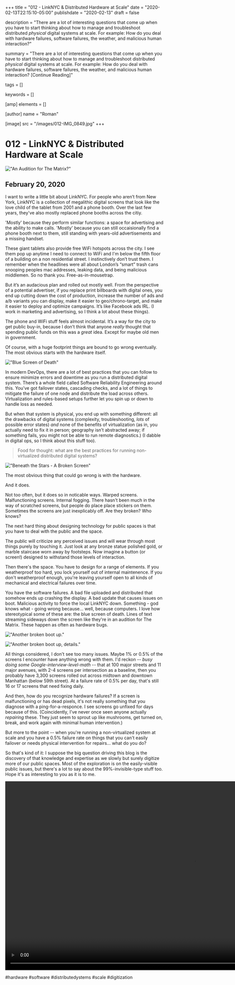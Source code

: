 +++
title = "012 - LinkNYC & Distributed Hardware at Scale"
date = "2020-02-13T22:15:10-05:00"
publishdate = "2020-02-13"
draft = false

description = "There are a lot of interesting questions that come up when you have to start thinking about how to manage and troubleshoot distributed *physical* digital systems at scale. For example: How do you deal with hardware failures, software failures, the weather, and malicious human interaction?"

summary = "There are a lot of interesting questions that come up when you have to start thinking about how to manage and troubleshoot distributed *physical* digital systems at scale. For example: How do you deal with hardware failures, software failures, the weather, and malicious human interaction? [Continue Reading]"

tags = []

keywords = []

[amp]
    elements = []

[author]
    name = "Roman"

[image]
    src = "/images/012-IMG_0849.jpg"
+++

# 012 - LinkNYC & Distributed Hardware at Scale

!["An Audition for The Matrix?"](/images/012-IMG_0849.jpg)

## February 20, 2020

I want to write a little bit about LinkNYC. For people who aren’t from New York, LinkNYC is a collection of megalithic digital screens that look like the love child of the tablet from 2001 and a phone booth. Over the last few years, they've also mostly replaced phone booths across the citiy.

'Mostly' because they perform similar functions: a space for advertising and the ability to make calls. 'Mostly' because you can still occaisionally find a phone booth next to them, still standing with years-old advertisements and a missing handset. 

These giant tablets also provide free WiFi hotspots across the city. I see them pop up anytime I need to connect to WiFi and I'm below the fifth floor of a building on a non residential street. I instinctively don’t trust them. I remember when the headlines were all about London’s “smart” trash cans snooping peoples mac addresses, leaking data, and being malicious middlemen. So no thank you. Free-as-in-mousetrap.

But it’s an audacious plan and rolled out mostly well. From the perspective of a potential advertiser, if you replace print billboards with digital ones, you end up cutting down the cost of production, increase the number of ads and a/b variants you can display, make it easier to geo/chrono-target, and make it easier to deploy and optimize campaigns. It’s like Facebook ads IRL. (I work in marketing and advertising, so I think a lot about these things). 

The phone and WiFi stuff feels almost incidental. It’s a way for the city to get public buy-in, because I don’t think that anyone *really* thought that spending public funds on this was a *great* idea. Except for maybe old men in government. 

Of course, with a huge footprint things are bound to go wrong eventually. The most obvious starts with the hardware itself. 

!["Blue Screen of Death"](/images/012-020181205_125243_HDR.jpg)

In modern DevOps, there are a lot of best practices that you can follow to ensure minimize errors and downtime as you run a distributed digital system. There’s a whole field called Software Reliability Engineering around this. You’ve got failover states, cascading checks, and a lot of things to mitigate the failure of one node and distribute the load across others. Virtualization and rules-based setups further let you spin up or down to handle loss as needed. 

But when that system is physical, you end up with something different: all the drawbacks of digital systems (complexity, troubleshooting, *lots* of possible error states) *and* none of the benefits of virtualization (as in, you actually need to fix it in person; geography isn’t abstracted away; if something fails, you might not be able to run remote diagnostics.) (I dabble in digital ops, so I think about this stuff too). 

> Food for thought: what are the best practices for running non-virtualized distributed digital systems?	

!["Beneath the Stars - A Broken Screen"](/images/012-IMG_0452.jpg)

The most obvious thing that could go wrong is with the hardware. 

And it does. 

Not too often, but it does so in noticable ways. Warped screens. Malfunctioning screens. Internal fogging. There hasn't been much in the way of scratched screens, but people do place place stickers on them. Sometimes the screens are just inexplicably off. Are they broken? Who knows? 

The next hard thing about designing technology for public spaces is that you have to deal with the public and the space. 

The public will criticize any perceived issues and will wear through most things purely by touching it. Just look at any bronze statue polished gold, or marble staircase worn away by footsteps. Now imagine a button (or screen!) designed to withstand those levels of interaction.

Then there's the space. You have to design for a range of elements. If you weatherproof too hard, you lock yourself out of internal maintenence. If you don't weatherproof enough, you're leaving yourself open to all kinds of mechanical and electrical failures over time.

You have the software failures. A bad file uploaded and distributed that somehow ends up crashing the display. A bad update that causes issues on boot. Malicious activity to force the local LinkNYC down. Something - god knows what - going wrong because... well, because computers. I love how stereotypical some of these are: the blue screen of death. Lines of text streaming sideways down the screen like they're in an audition for The Matrix. These happen as often as hardware bugs.

!["Another broken boot up."](/images/012-IMG_1205.jpg)

!["Another broken boot up, details."](/images/012-IMG_1205-detail.jpg)

All things considered, I don't see too many issues. Maybe 1% or 0.5% of the screens I encounter have anything wrong with them. I'd reckon -- _busy doing some Google-interview-level-math_ -- that at 100 major streets and 11 major avenues, with 2-4 screens per intersection as a baseline, then you probably have 3,300 screens rolled out across midtown and downtown Manhattan (below 59th street). At a failure rate of 0.5% per day, that's still 16 or 17 screens that need fixing daily. 

And then, how do you recognize hardware failures? If a screen is malfunctioning or has dead pixels, it's not really something that you diagnose with a ping-for-a-responce. I see screens go unfixed for days because of this. (Coincidently, I've never once seen anyone actually _repairing_ these. They just seem to sprout up like mushrooms, get turned on, break, and work again with minimal human intervention.)

But more to the point -- when you're running a non-virtualized system at scale and you have a 0.5% failure rate on things that you can't easily failover or needs physical intervention for repairs... what do you do?

So that's kind of it: I suppose the big question driving this blog is the discovery of that knowledge and expertise as we slowly but surely digitize more of our public spaces. Most of the exploration is on the easily-visible public issues, but there's a lot to say about the 99%-invisible-type stuff too. Hope it's as interesting to you as it is to me.

<p style="text-align:center;"><video controls="controls" height="600" name="LinkNYC" src="/images/012-mov.mov"></video></p>

#hardware #software #distributedystems #scale #digitization
